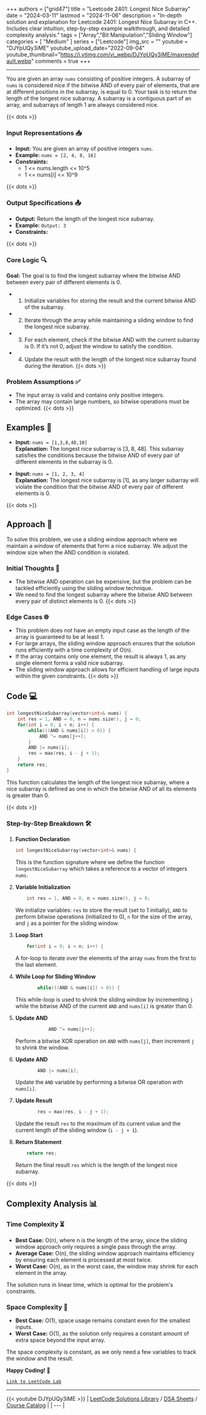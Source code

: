
+++
authors = ["grid47"]
title = "Leetcode 2401: Longest Nice Subarray"
date = "2024-03-11"
lastmod = "2024-11-06"
description = "In-depth solution and explanation for Leetcode 2401: Longest Nice Subarray in C++. Includes clear intuition, step-by-step example walkthrough, and detailed complexity analysis."
tags = ["Array","Bit Manipulation","Sliding Window"]
categories = [
    "Medium"
]
series = ["Leetcode"]
img_src = ""
youtube = "DJYpUQy3iME"
youtube_upload_date="2022-09-04"
youtube_thumbnail="https://i.ytimg.com/vi_webp/DJYpUQy3iME/maxresdefault.webp"
comments = true
+++



---
You are given an array `nums` consisting of positive integers. A subarray of `nums` is considered nice if the bitwise AND of every pair of elements, that are at different positions in the subarray, is equal to 0. Your task is to return the length of the longest nice subarray. A subarray is a contiguous part of an array, and subarrays of length 1 are always considered nice.
<!--more-->
{{< dots >}}
### Input Representations 📥
- **Input:** You are given an array of positive integers `nums`.
- **Example:** `nums = [2, 4, 8, 16]`
- **Constraints:**
	- 1 <= nums.length <= 10^5
	- 1 <= nums[i] <= 10^9

{{< dots >}}
### Output Specifications 📤
- **Output:** Return the length of the longest nice subarray.
- **Example:** `Output: 3`
- **Constraints:**

{{< dots >}}
### Core Logic 🔍
**Goal:** The goal is to find the longest subarray where the bitwise AND between every pair of different elements is 0.

- 1. Initialize variables for storing the result and the current bitwise AND of the subarray.
- 2. Iterate through the array while maintaining a sliding window to find the longest nice subarray.
- 3. For each element, check if the bitwise AND with the current subarray is 0. If it’s not 0, adjust the window to satisfy the condition.
- 4. Update the result with the length of the longest nice subarray found during the iteration.
{{< dots >}}
### Problem Assumptions ✅
- The input array is valid and contains only positive integers.
- The array may contain large numbers, so bitwise operations must be optimized.
{{< dots >}}
## Examples 🧩
- **Input:** `nums = [1,3,8,48,10]`  \
  **Explanation:** The longest nice subarray is [3, 8, 48]. This subarray satisfies the conditions because the bitwise AND of every pair of different elements in the subarray is 0.

- **Input:** `nums = [1, 2, 3, 4]`  \
  **Explanation:** The longest nice subarray is [1], as any larger subarray will violate the condition that the bitwise AND of every pair of different elements is 0.

{{< dots >}}
## Approach 🚀
To solve this problem, we use a sliding window approach where we maintain a window of elements that form a nice subarray. We adjust the window size when the AND condition is violated.

### Initial Thoughts 💭
- The bitwise AND operation can be expensive, but the problem can be tackled efficiently using the sliding window technique.
- We need to find the longest subarray where the bitwise AND between every pair of distinct elements is 0.
{{< dots >}}
### Edge Cases 🌐
- This problem does not have an empty input case as the length of the array is guaranteed to be at least 1.
- For large arrays, the sliding window approach ensures that the solution runs efficiently with a time complexity of O(n).
- If the array contains only one element, the result is always 1, as any single element forms a valid nice subarray.
- The sliding window approach allows for efficient handling of large inputs within the given constraints.
{{< dots >}}
## Code 💻
```cpp
int longestNiceSubarray(vector<int>& nums) {
    int res = 1, AND = 0, n = nums.size(), j = 0;
    for(int i = 0; i < n; i++) {
        while(((AND & nums[i]) > 0)) {
            AND ^= nums[j++];
        }
        AND |= nums[i];
        res = max(res, i - j + 1);
    }
    return res;
}
```

This function calculates the length of the longest nice subarray, where a nice subarray is defined as one in which the bitwise AND of all its elements is greater than 0.

{{< dots >}}
### Step-by-Step Breakdown 🛠️
1. **Function Declaration**
	```cpp
	int longestNiceSubarray(vector<int>& nums) {
	```
	This is the function signature where we define the function `longestNiceSubarray` which takes a reference to a vector of integers `nums`.

2. **Variable Initialization**
	```cpp
	    int res = 1, AND = 0, n = nums.size(), j = 0;
	```
	We initialize variables: `res` to store the result (set to 1 initially), `AND` to perform bitwise operations (initialized to 0), `n` for the size of the array, and `j` as a pointer for the sliding window.

3. **Loop Start**
	```cpp
	    for(int i = 0; i < n; i++) {
	```
	A for-loop to iterate over the elements of the array `nums` from the first to the last element.

4. **While Loop for Sliding Window**
	```cpp
	        while(((AND & nums[i]) > 0)) {
	```
	This while-loop is used to shrink the sliding window by incrementing `j` while the bitwise AND of the current `AND` and `nums[i]` is greater than 0.

5. **Update AND**
	```cpp
	            AND ^= nums[j++];
	```
	Perform a bitwise XOR operation on `AND` with `nums[j]`, then increment `j` to shrink the window.

6. **Update AND**
	```cpp
	        AND |= nums[i];
	```
	Update the `AND` variable by performing a bitwise OR operation with `nums[i]`.

7. **Update Result**
	```cpp
	        res = max(res, i - j + 1);
	```
	Update the result `res` to the maximum of its current value and the current length of the sliding window (`i - j + 1`).

8. **Return Statement**
	```cpp
	    return res;
	```
	Return the final result `res` which is the length of the longest nice subarray.

{{< dots >}}
## Complexity Analysis 📊
### Time Complexity ⏳
- **Best Case:** O(n), where n is the length of the array, since the sliding window approach only requires a single pass through the array.
- **Average Case:** O(n), the sliding window approach maintains efficiency by ensuring each element is processed at most twice.
- **Worst Case:** O(n), as in the worst case, the window may shrink for each element in the array.

The solution runs in linear time, which is optimal for the problem's constraints.

### Space Complexity 💾
- **Best Case:** O(1), space usage remains constant even for the smallest inputs.
- **Worst Case:** O(1), as the solution only requires a constant amount of extra space beyond the input array.

The space complexity is constant, as we only need a few variables to track the window and the result.

**Happy Coding! 🎉**


[`Link to LeetCode Lab`](https://leetcode.com/problems/longest-nice-subarray/description/)

---
{{< youtube DJYpUQy3iME >}}
| [LeetCode Solutions Library](https://grid47.xyz/leetcode/) / [DSA Sheets](https://grid47.xyz/sheets/) / [Course Catalog](https://grid47.xyz/courses/) |
| --- |
